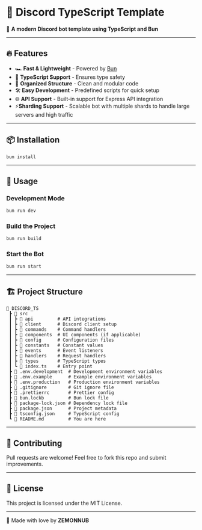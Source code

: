 # 📜 Discord TypeScript Template

🚀 **A modern Discord bot template using TypeScript and Bun**

---

## 🔥 Features

- 🏎 **Fast & Lightweight** - Powered by [Bun](https://bun.sh/)
- 🔧 **TypeScript Support** - Ensures type safety
- 📂 **Organized Structure** - Clean and modular code
- 🛠 **Easy Development** - Predefined scripts for quick setup
- 🌐 **API Support** - Built-in support for Express API integration
- ⚡**Sharding Support** - Scalable bot with multiple shards to handle large servers and high traffic

---

## 📦 Installation

```sh
bun install
```

---

## 🚀 Usage

### Development Mode

```sh
bun run dev
```

### Build the Project

```sh
bun run build
```

### Start the Bot

```sh
bun run start
```

---

## 🏗 Project Structure

```
📂 DISCORD_TS
 ┣ 📂 src
 ┃ ┣ 📂 api         # API integrations
 ┃ ┣ 📂 client      # Discord client setup
 ┃ ┣ 📂 commands    # Command handlers
 ┃ ┣ 📂 components  # UI components (if applicable)
 ┃ ┣ 📂 config      # Configuration files
 ┃ ┣ 📂 constants   # Constant values
 ┃ ┣ 📂 events      # Event listeners
 ┃ ┣ 📂 handlers    # Request handlers
 ┃ ┣ 📂 types       # TypeScript types
 ┃ ┗ 📜 index.ts    # Entry point
 ┣ 📜 .env.development  # Development environment variables
 ┣ 📜 .env.example      # Example environment variables
 ┣ 📜 .env.production   # Production environment variables
 ┣ 📜 .gitignore        # Git ignore file
 ┣ 📜 .prettierrc       # Prettier config
 ┣ 📜 bun.lockb         # Bun lock file
 ┣ 📜 package-lock.json # Dependency lock file
 ┣ 📜 package.json      # Project metadata
 ┣ 📜 tsconfig.json     # TypeScript config
 ┗ 📜 README.md         # You are here
```

---

## 🌟 Contributing

Pull requests are welcome! Feel free to fork this repo and submit improvements.

---

## 📜 License

This project is licensed under the MIT License.

---

💙 Made with love by **ZEMONNUB**

